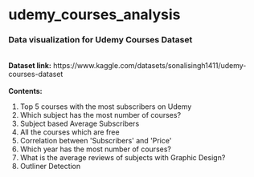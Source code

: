# udemy_courses_analysis
<h3>Data visualization for Udemy Courses Dataset</h3> <br>
<strong>Dataset link:</strong> <a>https://www.kaggle.com/datasets/sonalisingh1411/udemy-courses-dataset</a> <br> <br>
<strong>Contents:</strong> <br>
<ol>
  <li>Top 5 courses with the most subscribers on Udemy</li>
  <li>Which subject has the most number of courses? </li>
  <li>Subject based Average Subscribers </li>
  <li>All the courses which are free </li>
  <li>Correlation between 'Subscribers' and 'Price'</li>
  <li>Which year has the most number of courses?</li>
  <li>What is the average reviews of subjects with Graphic Design?</li>
  <li>Outliner Detection</li>
  </ol>
